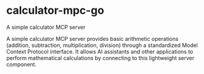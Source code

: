 # calculator-mpc-go
A simple calculator MCP server


A simple calculator MCP server provides basic arithmetic operations (addition, subtraction, multiplication, division) through a standardized Model Context Protocol interface. It allows AI assistants and other applications to perform mathematical calculations by connecting to this lightweight server component.